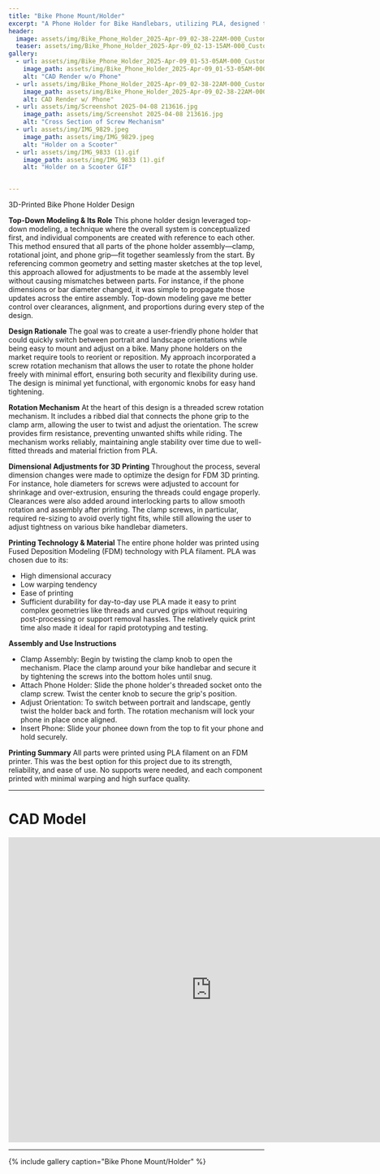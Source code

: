 ```yaml
---
title: "Bike Phone Mount/Holder"
excerpt: "A Phone Holder for Bike Handlebars, utilizing PLA, designed to function in any orientation."
header:
  image: assets/img/Bike_Phone_Holder_2025-Apr-09_02-38-22AM-000_CustomizedView411613111_jpg.jpg
  teaser: assets/img/Bike_Phone_Holder_2025-Apr-09_02-13-15AM-000_CustomizedView14103859916_jpg.jpg
gallery:
  - url: assets/img/Bike_Phone_Holder_2025-Apr-09_01-53-05AM-000_CustomizedView344892819_jpg.jpg
    image_path: assets/img/Bike_Phone_Holder_2025-Apr-09_01-53-05AM-000_CustomizedView344892819_jpg.jpg
    alt: "CAD Render w/o Phone"
  - url: assets/img/Bike_Phone_Holder_2025-Apr-09_02-38-22AM-000_CustomizedView411613111_jpg.jpg
    image_path: assets/img/Bike_Phone_Holder_2025-Apr-09_02-38-22AM-000_CustomizedView411613111_jpg.jpg
    alt: CAD Render w/ Phone"
  - url: assets/img/Screenshot 2025-04-08 213616.jpg
    image_path: assets/img/Screenshot 2025-04-08 213616.jpg
    alt: "Cross Section of Screw Mechanism"
  - url: assets/img/IMG_9829.jpeg
    image_path: assets/img/IMG_9829.jpeg
    alt: "Holder on a Scooter"
  - url: assets/img/IMG_9833 (1).gif
    image_path: assets/img/IMG_9833 (1).gif
    alt: "Holder on a Scooter GIF"


---
```


3D-Printed Bike Phone Holder Design

**Top-Down Modeling & Its Role**
This phone holder design leveraged top-down modeling, a technique where the overall system is conceptualized first, and individual components are created with reference to each other. This method ensured that all parts of the phone holder assembly—clamp, rotational joint, and phone grip—fit together seamlessly from the start.
By referencing common geometry and setting master sketches at the top level, this approach allowed for adjustments to be made at the assembly level without causing mismatches between parts. For instance, if the phone dimensions or bar diameter changed, it was simple to propagate those updates across the entire assembly. Top-down modeling gave me better control over clearances, alignment, and proportions during every step of the design.

**Design Rationale**
The goal was to create a user-friendly phone holder that could quickly switch between portrait and landscape orientations while being easy to mount and adjust on a bike. Many phone holders on the market require tools to reorient or reposition. My approach incorporated a screw rotation mechanism that allows the user to rotate the phone holder freely with minimal effort, ensuring both security and flexibility during use. The design is minimal yet functional, with ergonomic knobs for easy hand tightening.

**Rotation Mechanism**
At the heart of this design is a threaded screw rotation mechanism. It includes a ribbed dial that connects the phone grip to the clamp arm, allowing the user to twist and adjust the orientation. The screw provides firm resistance, preventing unwanted shifts while riding. The mechanism works reliably, maintaining angle stability over time due to well-fitted threads and material friction from PLA.

**Dimensional Adjustments for 3D Printing**
Throughout the process, several dimension changes were made to optimize the design for FDM 3D printing. For instance, hole diameters for screws were adjusted to account for shrinkage and over-extrusion, ensuring the threads could engage properly. Clearances were also added around interlocking parts to allow smooth rotation and assembly after printing. The clamp screws, in particular, required re-sizing to avoid overly tight fits, while still allowing the user to adjust tightness on various bike handlebar diameters.

**Printing Technology & Material**
The entire phone holder was printed using Fused Deposition Modeling (FDM) technology with PLA filament. PLA was chosen due to its:
* High dimensional accuracy
* Low warping tendency
* Ease of printing
* Sufficient durability for day-to-day use
PLA made it easy to print complex geometries like threads and curved grips without requiring post-processing or support removal hassles. The relatively quick print time also made it ideal for rapid prototyping and testing.

**Assembly and Use Instructions**
* Clamp Assembly: Begin by twisting the clamp knob to open the mechanism. Place the clamp around your bike handlebar and secure it by tightening the screws into the bottom holes until snug.
* Attach Phone Holder: Slide the phone holder's threaded socket onto the clamp screw. Twist the center knob to secure the grip's position.
* Adjust Orientation: To switch between portrait and landscape, gently twist the holder back and forth. The rotation mechanism will lock your phone in place once aligned.
* Insert Phone: Slide your phonee down from the top to fit your phone and hold securely.

**Printing Summary**
All parts were printed using PLA filament on an FDM printer. This was the best option for this project due to its strength, reliability, and ease of use. No supports were needed, and each component printed with minimal warping and high surface quality.

---

# CAD Model

<iframe src="https://a360.co/4cm0aLU" width="800" height="600" allowfullscreen="true" webkitallowfullscreen="true" mozallowfullscreen="true" frameborder="0"></iframe>

---

{% include gallery caption="Bike Phone Mount/Holder" %}


